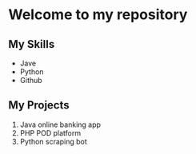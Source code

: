 
# Welcome to my repository

## My Skills
- Jave
- Python
- Github

## My Projects
1. Java online banking app
2. PHP POD platform
3. Python scraping bot
